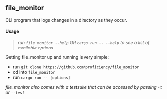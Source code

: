 ## file_monitor
CLI program that logs changes in a directory as they occur.
#### Usage
>_run `file_monitor --help` OR  `cargo run -- --help` to see a list of available options_

Getting file_monitor up and running is very simple:

* run `git clone https://github.com/proficiency/file_monitor`
* cd into `file_monitor`
* run `cargo run -- [options]`

_file_monitor also comes with a testsuite that can be accessed by passing `-t` or `--test`_